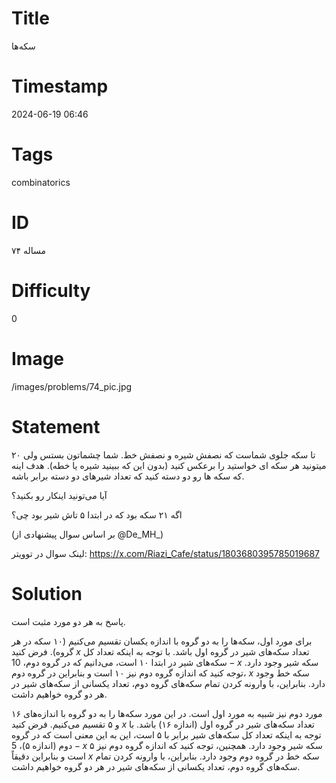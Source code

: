 # Title
سکه‌ها
# Timestamp
2024-06-19 06:46
# Tags
combinatorics
# ID
مساله ۷۴
# Difficulty
0
# Image
/images/problems/74_pic.jpg
# Statement
۲۰ تا سکه جلوی شماست که نصفش شیره و نصفش خط. شما چشماتون بستس ولی میتونید هر سکه ای خواستید را برعکس کنید (بدون این که ببینید شیره یا خطه). هدف اینه که سکه ها رو دو دسته کنید که تعداد شیرهای دو دسته برابر باشه. 

آیا می‌تونید اینکار رو بکنید؟

اگه ۲۱ سکه بود که در ابتدا ۵ تاش شیر بود چی؟

(بر اساس سوال پیشنهادی از @De_MH_)

لینک سوال در توویتر: https://x.com/Riazi_Cafe/status/1803680395785019687

# Solution
پاسخ به هر دو مورد مثبت است.

برای مورد اول، سکه‌ها را به دو گروه با اندازه یکسان تقسیم می‌کنیم (۱۰ سکه در هر گروه). فرض کنید $x$ تعداد سکه‌های شیر در گروه اول باشد. با توجه به اینکه تعداد کل سکه‌های شیر در ابتدا ۱۰ است، می‌دانیم که در گروه دوم، $10-x$ سکه شیر وجود دارد. توجه کنید که اندازه گروه دوم نیز ۱۰ است و بنابراین در گروه دوم، $x$ سکه خط وجود دارد. بنابراین، با وارونه کردن تمام سکه‌های گروه دوم، تعداد یکسانی از سکه‌های شیر در هر دو گروه خواهیم داشت.

مورد دوم نیز شبیه به مورد اول است. در این مورد سکه‌ها را به دو گروه با اندازه‌های ۱۶ و ۵ تقسیم می‌کنیم. فرض کنید $x$ تعداد سکه‌های شیر در گروه اول (اندازه ۱۶) باشد. با توجه به اینکه تعداد کل سکه‌های شیر برابر با ۵ است، این به این معنی است که در گروه دوم (اندازه ۵)، $5−x$ سکه شیر وجود دارد. همچنین، توجه کنید که اندازه گروه دوم نیز ۵ است و بنابراین دقیقاً $x$ سکه خط در گروه دوم وجود دارد. بنابراین، با وارونه کردن تمام سکه‌های گروه دوم، تعداد یکسانی از سکه‌های شیر در هر دو گروه خواهیم داشت.

